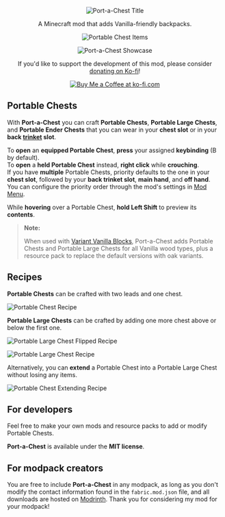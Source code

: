 <p align="center">
  <img src="https://github.com/user-attachments/assets/68e165eb-20bf-41b8-81b6-18472bb6fcd6" alt="Port-a-Chest Title" />
</p>

<p align="center">A Minecraft mod that adds Vanilla-friendly backpacks.</p>

<p align="center">
  <img src="https://github.com/user-attachments/assets/e1c18588-5951-4e7f-bed1-a6cfe35cb62a" alt="Portable Chest Items" />
</p>

<p align="center"><img src="https://github.com/user-attachments/assets/3b24f624-627d-451f-b78c-9e03b6f0c256" alt="Port-a-Chest Showcase" /></p>

<p align="center">If you'd like to support the development of this mod, please consider <a href="https://ko-fi.com/zlt09">donating on Ko-fi</a>!</p>

<div align="center"><a href="https://ko-fi.com/J3J810251V" target="_blank"><img src="https://github.com/user-attachments/assets/b3ce08b0-f5d0-4052-8fdc-a211c76d1726" alt="Buy Me a Coffee at ko-fi.com" /></a></div>

## Portable Chests

With **Port-a-Chest** you can craft **Portable Chests**, **Portable Large Chests**, and **Portable Ender Chests** that you can wear in your **chest slot** or in your **back [trinket](https://modrinth.com/mod/trinkets) slot**.

To **open** an **equipped Portable Chest**, **press** your assigned **keybinding** (B by default).  
To **open** a **held Portable Chest** instead, **right click** while **crouching**.  
If you have **multiple** Portable Chests, priority defaults to the one in your **chest slot**, followed by your **back trinket slot**, **main hand**, and **off hand**. You can configure the priority order through the mod's settings in [Mod Menu](https://modrinth.com/mod/modmenu).

While **hovering** over a Portable Chest, **hold Left Shift** to preview its **contents**.

> **Note:**
> 
> When used with [Variant Vanilla Blocks](https://modrinth.com/mod/variant-vanilla-blocks), Port-a-Chest adds Portable Chests and Portable Large Chests for all Vanilla wood types, plus a resource pack to replace the default versions with oak variants.

## Recipes

**Portable Chests** can be crafted with two leads and one chest.

![Portable Chest Recipe](https://github.com/user-attachments/assets/f94cb073-3303-4797-8917-e4cbfe649a78)

**Portable Large Chests** can be crafted by adding one more chest above or below the first one.

![Portable Large Chest Flipped Recipe](https://github.com/user-attachments/assets/1e0f1e1f-bb8a-4e03-98e1-4469d0e45ce9)

![Portable Large Chest Recipe](https://github.com/user-attachments/assets/7e1aa5e7-af59-41d6-80de-824a2203bdad)

Alternatively, you can **extend** a Portable Chest into a Portable Large Chest without losing any items.

![Portable Chest Extending Recipe](https://github.com/user-attachments/assets/bbfa4ede-3cb9-4531-81d8-72993cb2bcd3)

## For developers

Feel free to make your own mods and resource packs to add or modify Portable Chests.

**Port-a-Chest** is available under the **MIT license**.

## For modpack creators

You are free to include **Port-a-Chest** in any modpack, as long as you don't modify the contact information found in the `fabric.mod.json` file, and all downloads are hosted on [Modrinth](https://modrinth.com). Thank you for considering my mod for your modpack!

